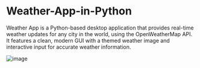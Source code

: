# Weather-App-in-Python
Weather App is a Python-based desktop application that provides real-time weather updates for any city in the world, using the OpenWeatherMap API. It features a clean, modern GUI with a themed weather image and interactive input for accurate weather information.

![image](https://github.com/user-attachments/assets/a74d1919-cd89-481c-a291-d2bc566b3c14)
